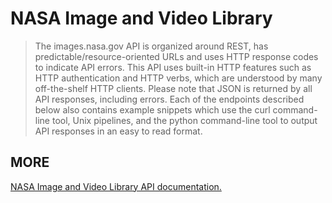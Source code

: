 <script setup>
import library from './NASA/library.vue'
</script>

# NASA Image and Video Library

> The images.nasa.gov API is organized around REST, has predictable/resource­-oriented URLs and uses HTTP response codes to indicate API errors. This API uses built-­in HTTP features such as HTTP authentication and HTTP verbs, which are understood by many off-­the-­shelf HTTP clients. Please note that JSON is returned by all API responses, including errors. Each of the endpoints described below also contains example snippets which use the curl command­-line tool, Unix pipelines, and the python command­-line tool to output API responses in an easy­ to ­read format.

<ClientOnly>
  <library />
</ClientOnly>

## MORE

[NASA Image and Video Library API documentation.](https://images.nasa.gov/docs/images.nasa.gov_api_docs.pdf)